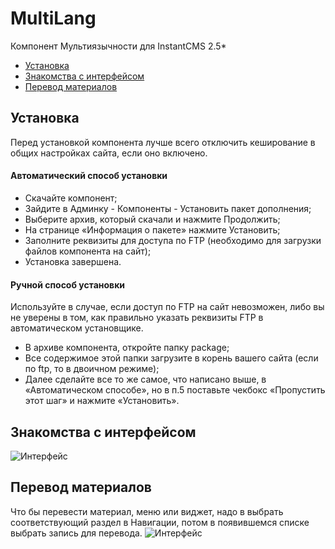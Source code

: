 # MultiLang
Компонент Мультиязычности для InstantCMS 2.5*

- [Установка](#Установка)
- [Знакомства с интерфейсом](#Знакомства-с-интерфейсом)
- [Перевод материалов](#Перевод-материалов)

## Установка

Перед установкой компонента лучше всего отключить кеширование в общих настройках сайта, если оно включено.

#### Автоматический способ установки
* Скачайте компонент;
* Зайдите в Админку - Компоненты - Установить пакет дополнения;
* Выберите архив, который скачали и нажмите Продолжить;
* На странице «Информация о пакете» нажмите Установить;
* Заполните реквизиты для доступа по FTP (необходимо для загрузки файлов компонента на сайт);
* Установка завершена.

#### Ручной способ установки
Используйте в случае, если доступ по FTP на сайт невозможен, либо вы не уверены в том, как правильно указать реквизиты FTP в автоматическом установщике.
* В архиве компонента, откройте папку package;
* Все содержимое этой папки загрузите в корень вашего сайта (если по ftp, то в двоичном режиме);
* Далее сделайте все то же самое, что написано выше, в «Автоматическом способе», но в п.5 поставьте чекбокс «Пропустить этот шаг» и нажмите «Установить».

## Знакомства с интерфейсом
![Интерфейс](http://my-instantcms.ru/upload/u1/ml_interface.jpg "Интерфейс")

## Перевод материалов
Что бы перевести материал, меню или виджет, надо в выбрать соответствующий раздел в Навигации, потом в появившемся списке выбрать запись для перевода. 
![Интерфейс](http://my-instantcms.ru/upload/u1/ml_translate.jpg "Интерфейс")


